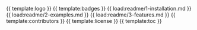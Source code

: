 {{ template:logo }}
{{ template:badges }}
{{ load:readme/1-installation.md }}
{{ load:readme/2-examples.md }}
{{ load:readme/3-features.md }}
{{ template:contributors }}
{{ template:license }}
{{ template:toc }}